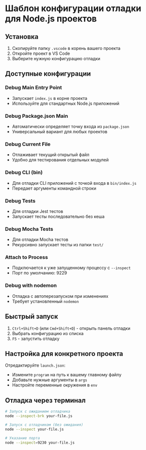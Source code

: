 # Шаблон конфигурации отладки для Node.js проектов

## Установка

1. Скопируйте папку `.vscode` в корень вашего проекта
2. Откройте проект в VS Code
3. Выберите нужную конфигурацию отладки

## Доступные конфигурации

### Debug Main Entry Point
- Запускает `index.js` в корне проекта
- Используйте для стандартных Node.js приложений

### Debug Package.json Main  
- Автоматически определяет точку входа из `package.json`
- Универсальный вариант для любых проектов

### Debug Current File
- Отлаживает текущий открытый файл
- Удобно для тестирования отдельных модулей

### Debug CLI (bin)
- Для отладки CLI приложений с точкой входа в `bin/index.js`
- Передает аргументы командной строки

### Debug Tests
- Для отладки Jest тестов
- Запускает тесты последовательно без кеша

### Debug Mocha Tests  
- Для отладки Mocha тестов
- Рекурсивно запускает тесты из папки `test/`

### Attach to Process
- Подключается к уже запущенному процессу с `--inspect`
- Порт по умолчанию: 9229

### Debug with nodemon
- Отладка с автоперезапуском при изменениях
- Требует установленный `nodemon`

## Быстрый запуск

1. `Ctrl+Shift+D` (или `Cmd+Shift+D`) - открыть панель отладки
2. Выбрать конфигурацию из списка
3. `F5` - запустить отладку

## Настройка для конкретного проекта

Отредактируйте `launch.json`:
- Измените `program` на путь к вашему главному файлу
- Добавьте нужные аргументы в `args`
- Настройте переменные окружения в `env`

## Отладка через терминал

```bash
# Запуск с ожиданием отладчика
node --inspect-brk your-file.js

# Запуск с отладчиком (без ожидания)
node --inspect your-file.js

# Указание порта
node --inspect=9230 your-file.js
``` 